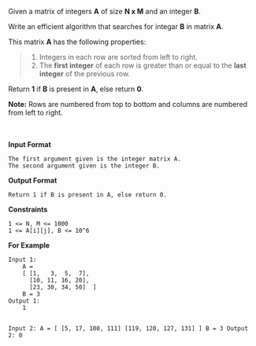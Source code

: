 <div class="markdown-content" id="problem-content">
<p>Given a matrix of integers <strong>A</strong> of size <strong>N x M</strong> and an integer <strong>B</strong>.</p>
<p>Write an efficient algorithm that searches for integar <strong>B</strong> in matrix <strong>A</strong>.</p>
<p>This matrix <strong>A</strong> has the following properties:</p>
<blockquote>
<ol>
<li>Integers in each row are sorted from left to right.</li>
<li>The <strong>first integer</strong> of each row is greater than or equal to the <strong>last integer</strong> of the previous row.</li>
</ol>
</blockquote>
<p>Return <strong>1</strong> if <strong>B</strong> is present in <strong>A</strong>, else return <strong>0</strong>.</p>
<p><strong>Note:</strong> Rows are numbered from top to bottom and columns are numbered from left to right.</p>
<p><br/><br/>
<strong>Input Format</strong></p>
<div class="highlighter-rouge"><pre class="highlight"><code>The first argument given is the integer matrix A.
The second argument given is the integer B.
</code></pre>
</div>
<p><strong>Output Format</strong></p>
<div class="highlighter-rouge"><pre class="highlight"><code>Return 1 if B is present in A, else return 0.
</code></pre>
</div>
<p><strong>Constraints</strong></p>
<div class="highlighter-rouge"><pre class="highlight"><code>1 &lt;= N, M &lt;= 1000
1 &lt;= A[i][j], B &lt;= 10^6
</code></pre>
</div>
<p><strong>For Example</strong></p>
<div class="highlighter-rouge"><pre class="highlight"><code>Input 1:
    A = 
    [ [1,   3,  5,  7],
      [10, 11, 16, 20],
      [23, 30, 34, 50]  ]
    B = 3
Output 1:
    1

Input 2:
    A = [   [5, 17, 100, 111]
            [119, 120,  127,   131]    ]
    B = 3
Output 2:
    0
</code></pre>
</div>

</div>